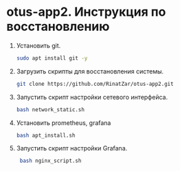 # otus-app2. Инструкция по восстановлению
1. Установить git.
   ```bash
   sudo apt install git -y
   ```
2. Загрузить скрипты для восстановления системы.
    ```bash
   git clone https://github.com/RinatZar/otus-app2.git
   ```  
3. Запустить скрипт настройки сетевого интерфейса.
    ```bash
   bash network_static.sh
   ``` 
4. Установить prometheus, grafana
   ```bash
   bash apt_install.sh
   ```
5. Запустить скрипт настройки Grafana.
   ```bash
    bash nginx_script.sh
   ```
